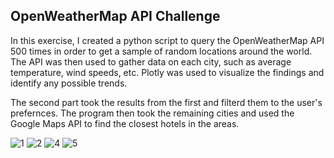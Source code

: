 ## OpenWeatherMap API Challenge

In this exercise, I created a python script to query the OpenWeatherMap API 500 times in order to get a sample of random locations around the world. The API was then used to gather data on each city, such as average temperature, wind speeds, etc. Plotly was used to visualize the findings and identify any possible trends. 

The second part took the results from the first and filterd them to the user's prefernces. The program then took the remaining cities and used the Google Maps API to find the closest hotels in the areas.

![1](https://user-images.githubusercontent.com/76790142/126912470-bedd0d55-5068-40c7-b646-49e948db796d.png)
![2](https://user-images.githubusercontent.com/76790142/126912472-99693a82-892b-40f6-8d53-454989785672.png)
![4](https://user-images.githubusercontent.com/76790142/126912473-e06c96f6-2f21-4828-8ef7-83376ec3cecb.png)
![5](https://user-images.githubusercontent.com/76790142/126912474-6644ee5b-90aa-4ec1-9a85-fce2e960d024.png)
